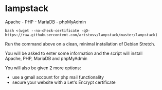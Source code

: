 # lampstack
Apache - PHP - MariaDB - phpMyAdmin
```
bash <(wget --no-check-certificate -qO- https://raw.githubusercontent.com/aristosv/lampstack/master/lampstack)
```
Run the command above on a clean, minimal installation of Debian Stretch.

You will be asked to enter some information and the script will install Apache, PHP, MariaDB and phpMyAdmin

You will also be given 2 more options:
- use a gmail account for php mail functionality
- secure your website with a Let's Encrypt certificate
